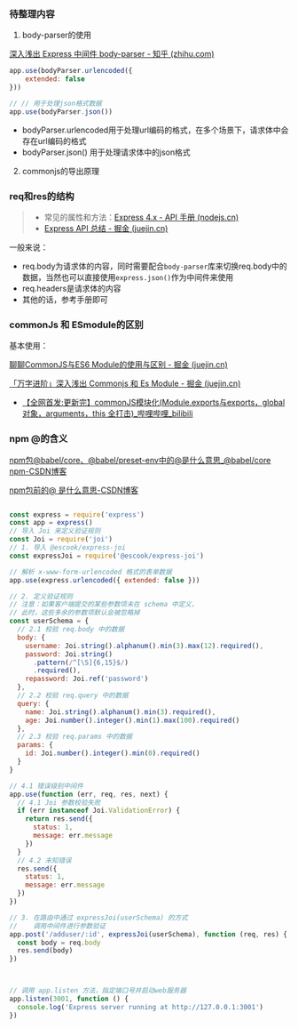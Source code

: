 ### 待整理内容

1. body-parser的使用

[深入浅出 Express 中间件 body-parser - 知乎 (zhihu.com)](https://zhuanlan.zhihu.com/p/405704013)

```js
app.use(bodyParser.urlencoded({
	extended: false
}))

// // 用于处理json格式数据
app.use(bodyParser.json())
```

- bodyParser.urlencoded用于处理url编码的格式，在多个场景下，请求体中会存在url编码的格式
- bodyParser.json() 用于处理请求体中的json格式

2. commonjs的导出原理

### req和res的结构

> - 常见的属性和方法：[Express 4.x - API 手册 (nodejs.cn)](https://express.nodejs.cn/en/4x/api.html#req)
> - [Express API 总结 - 掘金 (juejin.cn)](https://juejin.cn/post/6988055925760213000?searchId=20231001165325BD826C80434087E88E09#heading-9)

一般来说：

- req.body为请求体的内容，同时需要配合`body-parser`库来切换req.body中的数据，当然也可以直接使用`express.json()`作为中间件来使用
- req.headers是请求体的内容
- 其他的话，参考手册即可

### commonJs 和 ESmodule的区别

基本使用：

[聊聊CommonJS与ES6 Module的使用与区别 - 掘金 (juejin.cn)](https://juejin.cn/post/6896397110078504973?searchId=20231002165518838D888A05612CA02BAD)



[「万字进阶」深入浅出 Commonjs 和 Es Module - 掘金 (juejin.cn)](https://juejin.cn/post/6994224541312483336?searchId=20231002165518838D888A05612CA02BAD)

* [【全网首发:更新完】commonJS模块化(Module.exports与exports，global对象，arguments，this 全打击)\_哔哩哔哩\_bilibili](https://www.bilibili.com/video/BV1ea411y7Bd/?spm_id_from=333.337.search-card.all.click&vd_source=7ce3f834cb0c7108338f1996b4436d48)

### npm @的含义

[npm包@babel/core、@babel/preset-env中的@是什么意思_@babel/core npm-CSDN博客](https://blog.csdn.net/qq_29923881/article/details/98476111)

[npm包前的@ 是什么意思-CSDN博客](https://blog.csdn.net/m0_37613019/article/details/107941003)





```js

const express = require('express')
const app = express()
// 导入 Joi 来定义验证规则
const Joi = require('joi')
// 1. 导入 @escook/express-joi
const expressJoi = require('@escook/express-joi')

// 解析 x-www-form-urlencoded 格式的表单数据
app.use(express.urlencoded({ extended: false }))

// 2. 定义验证规则
// 注意：如果客户端提交的某些参数项未在 schema 中定义，
// 此时，这些多余的参数项默认会被忽略掉
const userSchema = {
  // 2.1 校验 req.body 中的数据
  body: {
    username: Joi.string().alphanum().min(3).max(12).required(),
    password: Joi.string()
      .pattern(/^[\S]{6,15}$/)
      .required(),
    repassword: Joi.ref('password')
  },
  // 2.2 校验 req.query 中的数据
  query: {
    name: Joi.string().alphanum().min(3).required(),
    age: Joi.number().integer().min(1).max(100).required()
  },
  // 2.3 校验 req.params 中的数据
  params: {
    id: Joi.number().integer().min(0).required()
  }
}

// 4.1 错误级别中间件
app.use(function (err, req, res, next) {
  // 4.1 Joi 参数校验失败
  if (err instanceof Joi.ValidationError) {
    return res.send({
      status: 1,
      message: err.message
    })
  }
  // 4.2 未知错误
  res.send({
    status: 1,
    message: err.message
  })
})

// 3. 在路由中通过 expressJoi(userSchema) 的方式
//    调用中间件进行参数验证
app.post('/adduser/:id', expressJoi(userSchema), function (req, res) {
  const body = req.body
  res.send(body)
})



// 调用 app.listen 方法，指定端口号并启动web服务器
app.listen(3001, function () {
  console.log('Express server running at http://127.0.0.1:3001')
})
```

